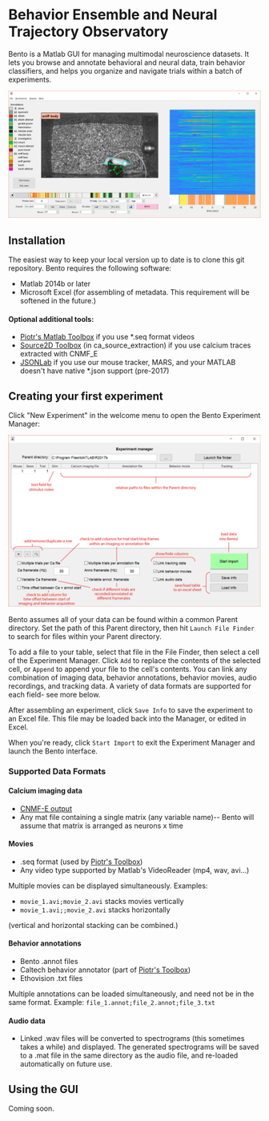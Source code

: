 # **B**ehavior **E**nsemble and **N**eural **T**rajectory **O**bservatory

Bento is a Matlab GUI for managing multimodal neuroscience datasets. It lets you browse and annotate behavioral and neural data, train behavior classifiers, and helps you organize and navigate trials within a batch of experiments.

![](/docs/bento_screenshot_plain.png?raw=true)

## Installation
The easiest way to keep your local version up to date is to clone this git repository. Bento requires the following software:
* Matlab 2014b or later
* Microsoft Excel (for assembling of metadata. This requirement will be softened in the future.)

#### Optional additional tools:
* [Piotr's Matlab Toolbox](https://pdollar.github.io/toolbox/) if you use *.seq format videos
* [Source2D Toolbox](https://github.com/zhoupc/CNMF_E) (in ca_source_extraction) if you use calcium traces extracted with CNMF_E
* [JSONLab](https://github.com/fangq/jsonlab) if you use our mouse tracker, MARS, and your MATLAB doesn't have native *.json support (pre-2017)


## Creating your first experiment
Click "New Experiment" in the welcome menu to open the Bento Experiment Manager:

![x](/docs/experiment_manger.png?raw=true)

Bento assumes all of your data can be found within a common Parent directory. Set the path of this Parent directory, then hit `Launch File Finder` to search for files within your Parent directory.

To add a file to your table, select that file in the File Finder, then select a cell of the Experiment Manager. Click `Add` to replace the contents of the selected cell, or `Append` to append your file to the cell's contents. You can link any combination of imaging data, behavior annotations, behavior movies, audio recordings, and tracking data. A variety of data formats are supported for each field- see more below.

After assembling an experiment, click `Save Info` to save the experiment to an Excel file. This file may be loaded back into the Manager, or edited in Excel.

When you're ready, click `Start Import` to exit the Experiment Manager and launch the Bento interface.

### Supported Data Formats
#### Calcium imaging data
* [CNMF-E output](https://github.com/zhoupc/CNMF_E)
* Any mat file containing a single matrix (any variable name)-- Bento will assume that matrix is arranged as neurons x time

#### Movies
* .seq format (used by [Piotr's Toolbox](https://pdollar.github.io/toolbox/))
* Any video type supported by Matlab's VideoReader (mp4, wav, avi...)

Multiple movies can be displayed simultaneously. Examples:
* `movie_1.avi;movie_2.avi` stacks movies vertically
* `movie_1.avi;;movie_2.avi` stacks horizontally

(vertical and horizontal stacking can be combined.)

#### Behavior annotations
* Bento .annot files
* Caltech behavior annotator (part of [Piotr's Toolbox](https://pdollar.github.io/toolbox/))
* Ethovision .txt files

Multiple annotations can be loaded simultaneously, and need not be in the same format. Example: `file_1.annot;file_2.annot;file_3.txt`

#### Audio data
* Linked .wav files will be converted to spectrograms (this sometimes takes a while) and displayed. The generated spectrograms will be saved to a .mat file in the same directory as the audio file, and re-loaded automatically on future use.

## Using the GUI
Coming soon.
